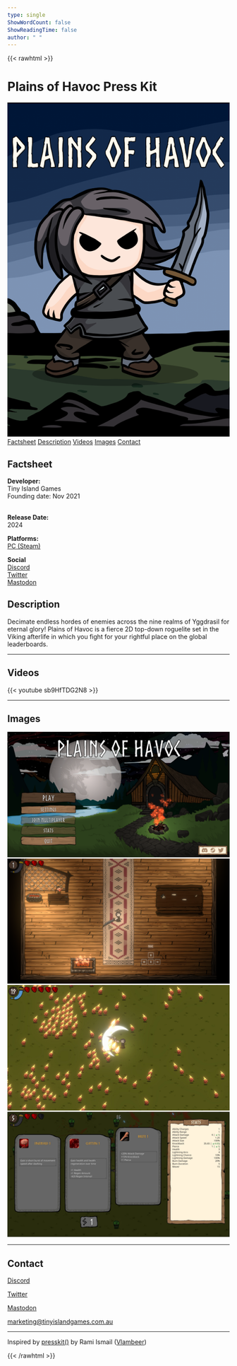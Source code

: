 ```yaml
---
type: single
ShowWordCount: false
ShowReadingTime: false
author: " "
---
```



{{< rawhtml >}}


<div class="content" id="content-page">
   <div id="presskit">
      <h1>Plains of Havoc Press Kit</h1>
      <div class="row">
         <div class="col-md-3">
            <a href="https://store.steampowered.com/app/2212550/Plains_of_Havoc/" target="_blank"><img alt="Cover for Plains of Havoc" src="images/Library_Capsule_2.png"></a>
            <nav class="nav flex-column">
               <a class="nav-link" href="#factsheet" target="_self">Factsheet</a>
               <a class="nav-link" href="#description" target="_self">Description</a>
               <a class="nav-link" href="#videos" target="_self">Videos</a>
               <a class="nav-link" href="#images" target="_self">Images</a>
               <a class="nav-link" href="#contact" target="_self">Contact</a>
            </nav>
         </div>
         <div class="col-md-9">
            <div class="row">
               <div class="col-md-4">
                  <h2 id="factsheet">Factsheet</h2>
                  <div class="mar-top mar-bottom">
                     <strong>Developer: </strong><br>Tiny Island Games
                     <div class="block">Founding date: <time datetime="2021-11-29">Nov 2021</time></div>
                  </div>
                  <br>
                  <p><strong>Release Date: </strong><br><time datetime="2024-12-31">2024</time></p>
                  <p>
                     <strong>Platforms: </strong>
                     <br>
                     <a href="https://store.steampowered.com/app/2212550/Plains_of_Havoc/" target="_blank">PC (Steam)</a>
                  </p>
                  <p>
                     <strong>Social</strong>
                     <br>
                     <a href="https://discord.com/invite/rSuwhuSUhj" target="_blank">Discord</a><br>
                     <a href="https://twitter.com/tinyislandgames" target="_blank">Twitter</a><br>
                     <a href="https://mastodon.social/@tinyislandgames" target="_blank">Mastodon</a><br>
                  </p>
               </div>
               <div class="col-md-8">
                  <h2 id="description">Description</h2>
                  <p></p>
                  <p>Decimate endless hordes of enemies across the nine realms of Yggdrasil for eternal glory! Plains of Havoc is a fierce 2D top-down roguelite set in the Viking afterlife in which you fight for your rightful place on the global leaderboards.</p>
                  <p></p>
               </div>
            </div>
            <hr>
            <div class="row">
               <div class="col-md-12">
                  <h2>Videos</h2>
                  <div class="row">
                     <div class="col-md-12">
                           {{< youtube sb9HfTDG2N8 >}}
                     </div>
                  </div>
                  <hr>
                  <h2 id="images">Images</h2>
                     <div class="row mar-lg-bottom">
                        <div class="col-md-6"><a href="images/Plains of Havoc Menu.png" target="_blank"><img src="images/Plains of Havoc Menu.png"></a></div>
                        <div class="col-md-6"><a href="images/Plains of Havoc Hall.png" target="_blank"><img src="images/Plains of Havoc Hall.png"></a></div>
                     </div>
                     <div class="row mar-lg-bottom">
                        <div class="col-md-6"><a href="images/Plains of Havoc Fighting.jpg" target="_blank"><img src="images/Plains of Havoc Fighting.jpg"></a></div>
                        <div class="col-md-6"><a href="images/Plains of Havoc Upgrades.jpg" target="_blank"><img src="images/Plains of Havoc Upgrades.jpg"></a></div>
                     </div>
                  <hr>
                  <div class="row">
                     <div class="col-md-12">
                        <h2 id="contact">Contact</h2>
                        <p><a href="https://discord.com/invite/rSuwhuSUhj" target="_blank">Discord</a></p>
                        <p><a href="https://twitter.com/tinyislandgames" target="_blank">Twitter</a></p>
                        <p><a href="https://mastodon.social/@tinyislandgames" target="_blank">Mastodon</a></p>
                        <p><a href="mailto:marketing@tinyislandgames.com.au" target="_blank">marketing@tinyislandgames.com.au</a></p>
                     </div>
                  </div>
                  <hr>
                  <span>Inspired by </span><a href="http://dopresskit.com/" target="_blank">presskit()</a><span> by Rami Ismail</span> (<a href="http://www.vlambeer.com/" target="_blank">Vlambeer</a>)
               </div>
            </div>
         </div>
      </div>
   </div>
   <meta id="pageid" content="presskit" data-game-id="165351" data-full="true">
</div>
<script src="https://cdn.jsdelivr.net/npm/bootstrap@5.3.3/dist/js/bootstrap.bundle.min.js" integrity="sha384-YvpcrYf0tY3lHB60NNkmXc5s9fDVZLESaAA55NDzOxhy9GkcIdslK1eN7N6jIeHz" crossorigin="anonymous"></script>

{{< /rawhtml >}}